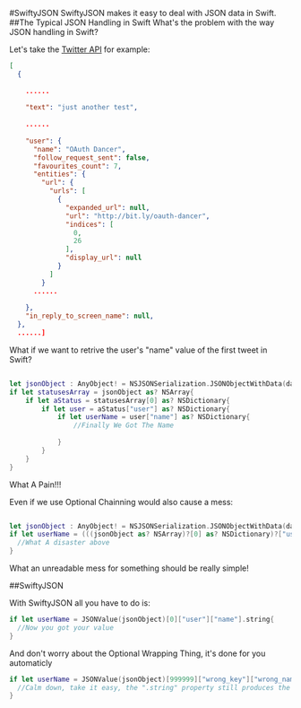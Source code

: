 #SwiftyJSON
SwiftyJSON makes it easy to deal with JSON data in Swift.
##The Typical JSON Handling in Swift
What's the problem with the way JSON handling in Swift?

Let's take the [Twitter API](https://dev.twitter.com/docs/api/1.1/get/statuses/home_timeline) for example:

```JSON
[
  {
  
    ......
    
    "text": "just another test",
    
    ......
    
    "user": {
      "name": "OAuth Dancer",
      "follow_request_sent": false,
      "favourites_count": 7,
      "entities": {
        "url": {
          "urls": [
            {
              "expanded_url": null,
              "url": "http://bit.ly/oauth-dancer",
              "indices": [
                0,
                26
              ],
              "display_url": null
            }
          ]
        }
      ......
      
    },
    "in_reply_to_screen_name": null,
  },
  ......]
```

What if we want to retrive the user's "name" value of the first tweet in Swift?

```swift

let jsonObject : AnyObject! = NSJSONSerialization.JSONObjectWithData(dataFromTwitter, options: NSJSONReadingOptions.MutableContainers, error: nil)
if let statusesArray = jsonObject as? NSArray{
    if let aStatus = statusesArray[0] as? NSDictionary{
        if let user = aStatus["user"] as? NSDictionary{
            if let userName = user["name"] as? NSDictionary{
                //Finally We Got The Name
                
            }
        }
    }
}

```
What A Pain!!!

Even if we use Optional Chainning would also cause a mess:

```swift

let jsonObject : AnyObject! = NSJSONSerialization.JSONObjectWithData(dataFromTwitter, options: NSJSONReadingOptions.MutableContainers, error: nil)
if let userName = (((jsonObject as? NSArray)?[0] as? NSDictionary)?["user"] as? NSDictionary)?["name"]{
  //What A disaster above
}

```
What an unreadable mess for something should be really simple!

##SwiftyJSON

With SwiftyJSON all you have to do is:

```swift
if let userName = JSONValue(jsonObject)[0]["user"]["name"].string{
  //Now you got your value
}
```

And don't worry about the Optional Wrapping Thing, it's done for you automaticly

```swift
if let userName = JSONValue(jsonObject)[999999]["wrong_key"]["wrong_name"].string{
  //Calm down, take it easy, the ".string" property still produces the correct Optional String type with safety
}

```
